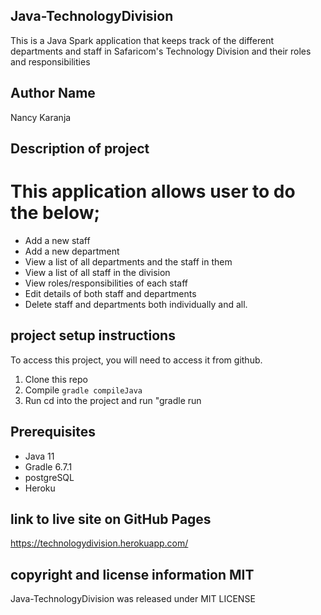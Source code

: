## Java-TechnologyDivision

This is a Java Spark application that keeps track of the different departments and staff in Safaricom's Technology Division and their roles and responsibilities

## Author Name
Nancy Karanja




## Description of project 
# This application allows user to do the below;
- Add a new staff
- Add a new department
- View a list of all departments and the staff in them
- View a list of all staff in the division
- View roles/responsibilities of each staff
- Edit details of both staff and departments
- Delete staff and departments both individually and all.




## project setup instructions
To access this project, you will need to access it from github.
1. Clone this repo
2. Compile  `gradle compileJava`
3. Run cd into the project and run "gradle run

## Prerequisites
- Java 11
- Gradle 6.7.1
- postgreSQL
- Heroku

## link to live site on GitHub Pages
https://technologydivision.herokuapp.com/




## copyright and license information MIT 
Java-TechnologyDivision was released under MIT LICENSE
